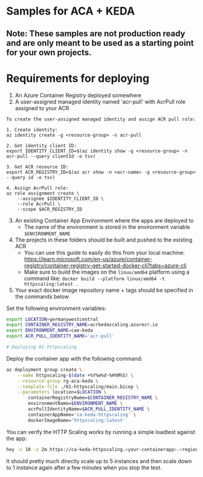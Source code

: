 # Samples for ACA + KEDA

## Note: These samples are not production ready and are only meant to be used as a starting point for your own projects.

# Requirements for deploying

1. An Azure Container Registry deployed somewhere
2. A user-assigned managed identity named 'acr-pull' with AcrPull role assigned to your ACR
```
To create the user-assigned managed identity and assign ACR pull role:

1. Create identity:
az identity create -g <resource-group> -n acr-pull

2. Get identity client ID:
export IDENTITY_CLIENT_ID=$(az identity show -g <resource-group> -n acr-pull --query clientId -o tsv)

3. Get ACR resource ID: 
export ACR_REGISTRY_ID=$(az acr show -n <acr-name> -g <resource-group> --query id -o tsv)

4. Assign AcrPull role:
az role assignment create \
    --assignee $IDENTITY_CLIENT_ID \
    --role AcrPull \
    --scope $ACR_REGISTRY_ID
```
3. An existing Container App Environment where the apps are deployed to
    - The name of the environment is stored in the environment variable `$ENVIRONMENT_NAME`
4. The projects in these folders should be built and pushed to the existing ACR
    - You can use this guide to easily do this from your local machine: https://learn.microsoft.com/en-us/azure/container-registry/container-registry-get-started-docker-cli?tabs=azure-cli
    - Make sure to build the images on the `linux/amd64` platform using a command like: `docker build --platform linux/amd64 -t httpscaling:latest .`
5. Your exact docker image repository name + tags should be specified in the commands below

Set the following environment variables:

```bash
export LOCATION=germanywestcentral
export CONTAINER_REGISTRY_NAME=acrkedascaling.azurecr.io
export ENVIRONMENT_NAME=cae-keda
export ACR_PULL_IDENTITY_NAME='acr-pull'

# Deploying 01-httpscaling
```
Deploy the container app with the following command:

```bash
az deployment group create \
    --name httpscaling-$(date +%Y%m%d-%H%M%S) \
    --resource-group rg-aca-keda \
    --template-file ./01-httpscaling/main.bicep \
    --parameters location=$LOCATION \
        containerRegistryName=$CONTAINER_REGISTRY_NAME \
        environmentName=$ENVIRONMENT_NAME \
        acrPullIdentityName=$ACR_PULL_IDENTITY_NAME \
        containerAppName='ca-keda-httpscaling' \
        dockerImageName='httpscaling:latest'
```

You can verify the HTTP Scaling works by running a simple loadtest against the app:

```bash
hey -c 10 -z 2m https://ca-keda-httpscaling.<your-containerapp>.<region>.azurecontainerapps.io/weatherforecast
```

It should pretty much directly scale up to 5 instances and then scale down to 1 instance again after a few minutes when you stop the test.